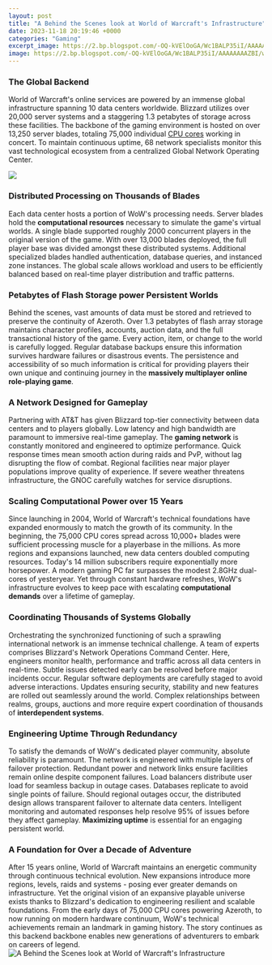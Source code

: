 ```yaml
---
layout: post
title: "A Behind the Scenes look at World of Warcraft's Infrastructure"
date: 2023-11-18 20:19:46 +0000
categories: "Gaming"
excerpt_image: https://2.bp.blogspot.com/-OQ-kVElOoGA/Wc1BALP35iI/AAAAAAAAZBI/wt8ERy6ARgImnyXGBFw2lLyYt3OMDhyxwCLcBGAs/s1600/How%2BDalaran%2Blooked%2Bbefore%2Bits%2Bdestruction.png
image: https://2.bp.blogspot.com/-OQ-kVElOoGA/Wc1BALP35iI/AAAAAAAAZBI/wt8ERy6ARgImnyXGBFw2lLyYt3OMDhyxwCLcBGAs/s1600/How%2BDalaran%2Blooked%2Bbefore%2Bits%2Bdestruction.png
---
```


### The Global Backend
World of Warcraft's online services are powered by an immense global infrastructure spanning 10 data centers worldwide. Blizzard utilizes over 20,000 server systems and a staggering 1.3 petabytes of storage across these facilities. The backbone of the gaming environment is hosted on over 13,250 server blades, totaling 75,000 individual [CPU cores](https://store.fi.io.vn/womens-cowboy-howdy-horse-rider-western-cool-v-neck-t-shirt/women&) working in concert. To maintain continuous uptime, 68 network specialists monitor this vast technological ecosystem from a centralized Global Network Operating Center.

![](https://wow.zamimg.com/uploads/screenshots/normal/472036-infrastructure-improvements.jpg)
### Distributed Processing on Thousands of Blades
Each data center hosts a portion of WoW's processing needs. Server blades hold the **computational resources** necessary to simulate the game's virtual worlds. A single blade supported roughly 2000 concurrent players in the original version of the game. With over 13,000 blades deployed, the full player base was divided amongst these distributed systems. Additional specialized blades handled authentication, database queries, and instanced zone instances. The global scale allows workload and users to be efficiently balanced based on real-time player distribution and traffic patterns.
### Petabytes of Flash Storage power Persistent Worlds 
Behind the scenes, vast amounts of data must be stored and retrieved to preserve the continuity of Azeroth. Over 1.3 petabytes of flash array storage maintains character profiles, accounts, auction data, and the full transactional history of the game. Every action, item, or change to the world is carefully logged. Regular database backups ensure this information survives hardware failures or disastrous events. The persistence and accessibility of so much information is critical for providing players their own unique and continuing journey in the **massively multiplayer online role-playing game**.
### A Network Designed for Gameplay
Partnering with AT&T has given Blizzard top-tier connectivity between data centers and to players globally. Low latency and high bandwidth are paramount to immersive real-time gameplay. The **gaming network** is constantly monitored and engineered to optimize performance. Quick response times mean smooth action during raids and PvP, without lag disrupting the flow of combat. Regional facilities near major player populations improve quality of experience. If severe weather threatens infrastructure, the GNOC carefully watches for service disruptions.
### Scaling Computational Power over 15 Years 
Since launching in 2004, World of Warcraft's technical foundations have expanded enormously to match the growth of its community. In the beginning, the 75,000 CPU cores spread across 10,000+ blades were sufficient processing muscle for a playerbase in the millions. As more regions and expansions launched, new data centers doubled computing resources. Today's 14 million subscribers require exponentially more horsepower. A modern gaming PC far surpasses the modest 2.8GHz dual-cores of yesteryear. Yet through constant hardware refreshes, WoW's infrastructure evolves to keep pace with escalating **computational demands** over a lifetime of gameplay.      
### Coordinating Thousands of Systems Globally
Orchestrating the synchronized functioning of such a sprawling international network is an immense technical challenge. A team of experts comprises Blizzard's Network Operations Command Center. Here, engineers monitor health, performance and traffic across all data centers in real-time. Subtle issues detected early can be resolved before major incidents occur. Regular software deployments are carefully staged to avoid adverse interactions. Updates ensuring security, stability and new features are rolled out seamlessly around the world. Complex relationships between realms, groups, auctions and more require expert coordination of thousands of **interdependent systems**.
### Engineering Uptime Through Redundancy
To satisfy the demands of WoW's dedicated player community, absolute reliability is paramount. The network is engineered with multiple layers of failover protection. Redundant power and network links ensure facilities remain online despite component failures. Load balancers distribute user load for seamless backup in outage cases. Databases replicate to avoid single points of failure. Should regional outages occur, the distributed design allows transparent failover to alternate data centers. Intelligent monitoring and automated responses help resolve 95% of issues before they affect gameplay. **Maximizing uptime** is essential for an engaging persistent world.
### A Foundation for Over a Decade of Adventure
After 15 years online, World of Warcraft maintains an energetic community through continuous technical evolution. New expansions introduce more regions, levels, raids and systems - posing ever greater demands on infrastructure. Yet the original vision of an expansive playable universe exists thanks to Blizzard's dedication to engineering resilient and scalable foundations. From the early days of 75,000 CPU cores powering Azeroth, to now running on modern hardware continuum, WoW's technical achievements remain an landmark in gaming history. The story continues as this backend backbone enables new generations of adventurers to embark on careers of legend.
![A Behind the Scenes look at World of Warcraft's Infrastructure](https://2.bp.blogspot.com/-OQ-kVElOoGA/Wc1BALP35iI/AAAAAAAAZBI/wt8ERy6ARgImnyXGBFw2lLyYt3OMDhyxwCLcBGAs/s1600/How%2BDalaran%2Blooked%2Bbefore%2Bits%2Bdestruction.png)
